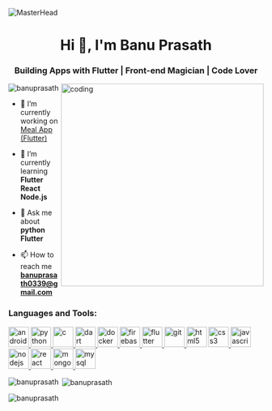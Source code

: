 ![MasterHead](https://1.bp.blogspot.com/-7A4WynwLsMw/XbBpCXG8fHI/AAAAAAAAMt4/uOa1bpLskYgrwGbllhSu2SDj_Mig8SXJQCLcBGAsYHQ/s1600/2000_600px.gif)
<h1 align="center">Hi 👋, I'm Banu Prasath</h1>
<h3 align="center">Building Apps with Flutter | Front-end Magician | Code Lover</h3>
<img align="right" alt="coding" width="400" src="https://camo.githubusercontent.com/c1dcb74cc1c1835b1d716f5051499a2814c683c806b15f04b0eba492863703e9/68747470733a2f2f63646e2e6472696262626c652e636f6d2f75736572732f3733303730332f73637265656e73686f74732f363538313234332f6176656e746f2e676966">

<p align="left"> <img src="https://komarev.com/ghpvc/?username=banuprasath&label=Profile%20views&color=0e75b6&style=flat" alt="banuprasath" /> </p>

- 🔭 I’m currently working on [Meal App (Flutter)](https://github.com/Banuprasath/Meal_App-Flutter-.git)

- 🌱 I’m currently learning **Flutter React Node.js**

- 💬 Ask me about **python Flutter**

- 📫 How to reach me **banuprasath0339@gmail.com**

<h3 align="left">Languages and Tools:</h3>
<p align="left"> <a href="https://developer.android.com" target="_blank" rel="noreferrer"> <img
            src="https://upload.wikimedia.org/wikipedia/commons/6/64/Android_logo_2019_%28stacked%29.svg" alt="android"
            width="40" height="40" /> </a>
    <a href="https://www.python.org" target="_blank" rel="noreferrer"> <img
            src="https://upload.wikimedia.org/wikipedia/commons/c/c3/Python-logo-notext.svg" alt="python" width="40"
            height="40" />
    </a><a href="https://www.cprogramming.com/" target="_blank" rel="noreferrer">
        <img src="https://upload.wikimedia.org/wikipedia/commons/1/19/C_Logo.png" alt="c" width="40" height="40" />
    </a><a href="https://dart.dev" target="_blank" rel="noreferrer"> <img
            src="https://www.vectorlogo.zone/logos/dartlang/dartlang-icon.svg" alt="dart" width="40" height="40" />
    </a><a href="https://www.docker.com/" target="_blank" rel="noreferrer"> <img
            src="https://upload.wikimedia.org/wikipedia/commons/e/ea/Docker_%28container_engine%29_logo_%28cropped%29.png"
            alt="docker" width="40" height="40" />
    </a><a href="https://firebase.google.com/" target="_blank" rel="noreferrer"> <img
            src="https://www.vectorlogo.zone/logos/firebase/firebase-icon.svg" alt="firebase" width="40" height="40" />
    </a><a href="https://flutter.dev" target="_blank" rel="noreferrer"> <img
            src="https://www.vectorlogo.zone/logos/flutterio/flutterio-icon.svg" alt="flutter" width="40" height="40" />
    </a><a href="https://git-scm.com/" target="_blank" rel="noreferrer">
        <img src="https://upload.wikimedia.org/wikipedia/commons/e/e0/Git-logo.svg" alt="git" width="40" height="40" />
    </a><a href="https://www.w3.org/html/" target="_blank" rel="noreferrer">
        <img src="https://upload.wikimedia.org/wikipedia/commons/6/61/HTML5_logo_and_wordmark.svg" alt="html5"
            width="40" height="40" /></a>
    <a href="https://www.w3schools.com/css/" target="_blank" rel="noreferrer"> <img
            src="https://upload.wikimedia.org/wikipedia/commons/d/d5/CSS3_logo_and_wordmark.svg" alt="css3" width="40"
            height="40" />
    </a><a href="https://developer.mozilla.org/en-US/docs/Web/JavaScript" target="_blank" rel="noreferrer"> <img
            src="https://simple.wikipedia.org/wiki/JavaScript#/media/File:Unofficial_JavaScript_logo_2.svg"
            alt="javascript" width="40" height="40" /></a><a href="https://nodejs.org" target="_blank" rel="noreferrer">
        <img src="https://upload.wikimedia.org/wikipedia/commons/d/d9/Node.js_logo.svg" alt="nodejs" width="40"
            height="40" /> </a><a href="https://reactjs.org/" target="_blank" rel="noreferrer">
        <img src="https://upload.wikimedia.org/wikipedia/commons/a/a7/React-icon.svg" alt="react" width="40"
            height="40" /> </a><a href="https://www.mongodb.com/" target="_blank" rel="noreferrer"> <img
            src="https://upload.wikimedia.org/wikipedia/commons/9/93/MongoDB_Logo.svg" alt="mongodb" width="40"
            height="40" /> </a><a href="https://www.mysql.com/" target="_blank" rel="noreferrer"> <img
            src="https://www.mysql.com/common/logos/logo-mysql-170x115.png" alt="mysql" width="40" height="40" /> </a>
</p>


<p><img align="left" src="https://github-readme-stats.vercel.app/api/top-langs?username=banuprasath&show_icons=true&locale=en&layout=compact" alt="banuprasath" /></p>

<p>&nbsp;<img align="center" src="https://github-readme-stats.vercel.app/api?username=banuprasath&show_icons=true&locale=en" alt="banuprasath" /></p>

<p><img align="center" src="https://github-readme-streak-stats.herokuapp.com/?user=banuprasath&" alt="banuprasath" /></p>
